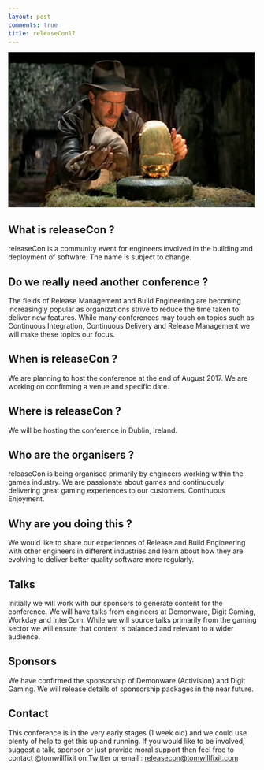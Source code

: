 ```yaml
---
layout: post
comments: true
title: releaseCon17 
---
```


![releaseCon](../images/indy.jpg)

## What is releaseCon ?

releaseCon is a community event for engineers involved in the building and deployment of software. The name is subject to change. 

## Do we really need another conference ?

The fields of Release Management and Build Engineering are becoming increasingly popular as organizations strive to reduce the time taken to deliver new features.  While many conferences may touch on topics such as Continuous Integration, Continuous Delivery and Release Management we will make these topics our focus. 

## When is releaseCon ?

We are planning to host the conference at the end of August 2017.  We are working on confirming a venue and specific date.

## Where is releaseCon ?

We will be hosting the conference in Dublin, Ireland.

## Who are the organisers ?

releaseCon is being organised primarily by engineers working within the games industry.  We are passionate about games and continuously delivering great gaming experiences to our customers.  Continuous Enjoyment.

## Why are you doing this ?

We would like to share our experiences of Release and Build Engineering with other engineers in different industries and learn about how they are evolving to deliver better quality software more regularly. 

## Talks

Initially we will work with our sponsors to generate content for the conference. We will have talks from engineers at Demonware, Digit Gaming, Workday and InterCom.  While we will source talks primarily from the gaming sector we will ensure that content is balanced and relevant to a wider audience.

## Sponsors

We have confirmed the sponsorship of Demonware (Activision) and Digit Gaming.  We will release details of sponsorship packages in the near future. 

## Contact

This conference is in the very early stages (1 week old) and we could use plenty of help to get this up and running.  If you would like to be involved, suggest a talk, sponsor or just provide moral support then feel free to contact @tomwillfixit on Twitter or email : releasecon@tomwillfixit.com
